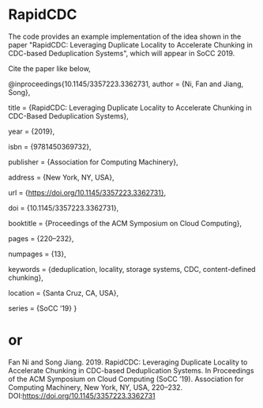 # RapidCDC
The code provides an example implementation of the idea shown in the paper "RapidCDC: Leveraging Duplicate Locality to Accelerate Chunking in CDC-based Deduplication Systems", which will appear in SoCC 2019.

Cite the paper like below,

@inproceedings{10.1145/3357223.3362731,
author = {Ni, Fan and Jiang, Song},

title = {RapidCDC: Leveraging Duplicate Locality to Accelerate Chunking in CDC-Based Deduplication Systems},

year = {2019},

isbn = {9781450369732},

publisher = {Association for Computing Machinery},

address = {New York, NY, USA},

url = {https://doi.org/10.1145/3357223.3362731},

doi = {10.1145/3357223.3362731},

booktitle = {Proceedings of the ACM Symposium on Cloud Computing},

pages = {220–232},

numpages = {13},

keywords = {deduplication, locality, storage systems, CDC, content-defined chunking},

location = {Santa Cruz, CA, USA},

series = {SoCC ’19}
}

# or
Fan Ni and Song Jiang. 2019. RapidCDC: Leveraging Duplicate Locality to Accelerate Chunking in CDC-based Deduplication Systems. In Proceedings of the ACM Symposium on Cloud Computing (SoCC ’19). Association for Computing Machinery, New York, NY, USA, 220–232. DOI:https://doi.org/10.1145/3357223.3362731


